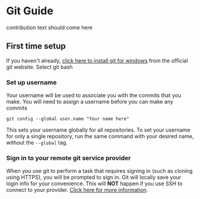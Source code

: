 # Git Guide

contribution text should come here

## First time setup

If you haven't already, [click here to install git for windows](https://git-scm.com/download/win) from the official git website. Select git bash

### Set up username

Your username will be used to associate you with the commits that you make. You will need to assign a username before you can make any commits

```
git config --global user.name "Your name here"
```

This sets your username globally for all repositories. To set your username for only a single repository, run the same command with your desired name, without the `--global` tag.

### Sign in to your remote git service provider

When you use git to perform a task that requires signing in (such as cloning using HTTPS), you will be prompted to sign in. Git will locally save your login info for your convenience. This will **NOT** happen if you use SSH to connect to your provider. [Click here for more information](https://docs.github.com/en/get-started/getting-started-with-git/caching-your-github-credentials-in-git).

